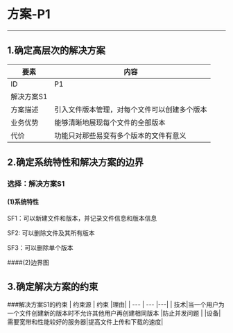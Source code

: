 # 方案-P1

---

## 1.确定高层次的解决方案

| 要素 | 内容 |
| --- | --- |
| ID | P1 |
| 解决方案S1 |
| 方案描述 | 引入文件版本管理，对每个文件可以创建多个版本 |
| 业务优势 | 能够清晰地展现每个文件的全部版本 |
| 代价 | 功能只对那些易变有多个版本的文件有意义 |

## 2.确定系统特性和解决方案的边界

### 选择：解决方案S1

#### (1)系统特性

SF1：可以新建文件和版本，并记录文件信息和版本信息

SF2: 可以删除文件及其所有版本

SF3：可以删除单个版本

####(2)边界图





## 3.确定解决方案的约束
###解决方案S1的约束
| 约束源 | 约束 |理由|
| --- | --- |---|
| 技术|当一个用户为一个文件创建新的版本时不允许其他用户再创建相同版本  |防止并发问题 |
|设备|需要宽带和性能较好的服务器|提高文件上传和下载的速度|



